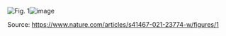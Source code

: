 <img src="https://media.springernature.com/full/springer-static/image/art%3A10.1038%2Fs41467-021-23774-w/MediaObjects/41467_2021_23774_Fig1_HTML.png" alt="Fig. 1"/>![image](https://github.com/kris96tian/WORK_IN_PROGRESS/assets/92834350/7c7fae28-b379-47fd-98c8-01bfa57e8c0b)


Source: https://www.nature.com/articles/s41467-021-23774-w/figures/1
